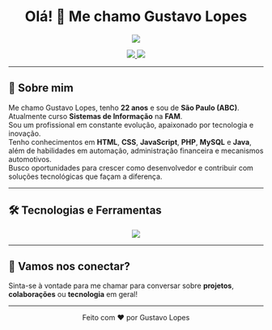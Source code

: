 <h1 align="center">Olá! 👋 Me chamo Gustavo Lopes</h1>

<p align="center">
  <img src="https://readme-typing-svg.herokuapp.com/?color=0D8ABC&size=22&center=true&vCenter=true&width=500&lines=Estudante+de+Sistemas+de+Informação;Apaixonado+por+Tecnologia+e+Inovação;Sempre+em+constante+evolução!" />
</p>

<p align="center">
  <a href="https://www.linkedin.com/in/iamgustavoti" target="_blank">
    <img src="https://img.shields.io/badge/-LinkedIn-0A66C2?style=for-the-badge&logo=linkedin&logoColor=white">
  </a>
  <a href="mailto:seuemail@email.com">
    <img src="https://img.shields.io/badge/-Email-EA4335?style=for-the-badge&logo=gmail&logoColor=white">
  </a>
</p>

---

## 🚀 Sobre mim

Me chamo Gustavo Lopes, tenho **22 anos** e sou de **São Paulo (ABC)**.  
Atualmente curso **Sistemas de Informação** na **FAM**.  
Sou um profissional em constante evolução, apaixonado por tecnologia e inovação.  
Tenho conhecimentos em **HTML**, **CSS**, **JavaScript**, **PHP**, **MySQL** e **Java**, além de habilidades em automação, administração financeira e mecanismos automotivos.  
Busco oportunidades para crescer como desenvolvedor e contribuir com soluções tecnológicas que façam a diferença.

---

## 🛠️ Tecnologias e Ferramentas

<p align="center">
  <img src="https://skillicons.dev/icons?i=html,css,js,php,mysql,java" />
</p>

---

## 🤝 Vamos nos conectar?

Sinta-se à vontade para me chamar para conversar sobre **projetos**, **colaborações** ou **tecnologia** em geral!

---

<p align="center">
  Feito com ❤️ por Gustavo Lopes
</p>
